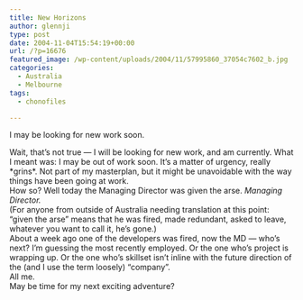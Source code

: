 ```yaml
---
title: New Horizons
author: glennji
type: post
date: 2004-11-04T15:54:19+00:00
url: /?p=16676
featured_image: /wp-content/uploads/2004/11/57995860_37054c7602_b.jpg
categories:
  - Australia
  - Melbourne
tags:
  - chonofiles

---
```

<p class="post-title">
  I may be looking for new work soon.
</p>

<div class="post-body">
  Wait, that&#8217;s not true &#8212; I will be looking for new work, and am currently. What I meant was: I may be out of work soon. It&#8217;s a matter of urgency, really *grins*. Not part of my masterplan, but it might be unavoidable with the way things have been going at work.<br /> How so? Well today the Managing Director was given the arse. <em>Managing Director.</em><br /> (For anyone from outside of Australia needing translation at this point: &#8220;given the arse&#8221; means that he was fired, made redundant, asked to leave, whatever you want to call it, he&#8217;s gone.)<br /> About a week ago one of the developers was fired, now the MD &#8212; who&#8217;s next? I&#8217;m guessing the most recently employed. Or the one who&#8217;s project is wrapping up. Or the one who&#8217;s skillset isn&#8217;t inline with the future direction of the (and I use the term loosely) &#8220;company&#8221;.<br /> All me.<br /> May be time for my next exciting adventure?
</div>
